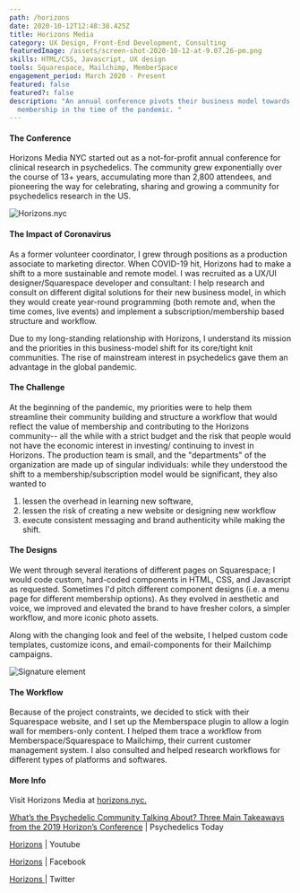 ```yaml
---
path: /horizons
date: 2020-10-12T12:48:38.425Z
title: Horizons Media
category: UX Design, Front-End Development, Consulting
featuredImage: /assets/screen-shot-2020-10-12-at-9.07.26-pm.png
skills: HTML/CSS, Javascript, UX design
tools: Squarespace, Mailchimp, MemberSpace
engagement_period: March 2020 - Present
featured: false
featured?: false
description: "An annual conference pivots their business model towards
  membership in the time of the pandemic. "
---
```

#### The Conference

Horizons Media NYC started out as a not-for-profit annual conference for clinical research in psychedelics. The community grew exponentially over the course of 13+ years, accumulating more than 2,800 attendees, and pioneering the way for celebrating, sharing and growing a community for psychedelics research in the US. 

![Horizons.nyc](/assets/screen-shot-2020-10-21-at-2.36.01-pm.png "Horizons.nyc")

#### The Impact of Coronavirus

As a former volunteer coordinator, I grew through positions as a production associate to marketing director. When COVID-19 hit, Horizons had to make a shift to a more sustainable and remote model. I was recruited as a UX/UI designer/Squarespace developer and consultant: I help research and consult on different digital solutions for their new business model, in which they would create year-round programming (both remote and, when the time comes, live events) and implement a subscription/membership based structure and workflow. 

Due to my long-standing relationship with Horizons, I understand its mission and the priorities in this business-model shift for its core/tight knit communities. The rise of mainstream interest in psychedelics gave them an advantage in the global pandemic. 

#### The Challenge

At the beginning of the pandemic, my priorities were to help them streamline their community building and structure a workflow that would reflect the value of membership and contributing to the Horizons community-- all the while with a strict budget and the risk that people would not have the economic interest in investing/ continuing to invest in Horizons.  The production team is small, and the "departments" of the organization are made up of singular individuals: while they understood the shift to a membership/subscription model would be significant, they also wanted to 

1. lessen the overhead in learning new software, 
2. lessen the risk of creating a new website or designing new workflow
3. execute consistent messaging and brand authenticity while making the shift. 

#### The Designs

We went through several iterations of different pages on Squarespace; I would code custom, hard-coded components in HTML, CSS, and Javascript as requested. Sometimes I'd pitch different component designs (i.e. a menu page for different membership options). As they evolved in aesthetic and voice, we improved and elevated the brand to have fresher colors, a simpler workflow, and more iconic photo assets. 

Along with the changing look and feel of the website, I helped custom code templates, customize icons, and email-components for their Mailchimp campaigns. 

![Signature element](/assets/screen-shot-2020-10-12-at-4.28.31-pm.png "Signature element")

#### The Workflow

Because of the project constraints, we decided to stick with their Squarespace website, and I set up the Memberspace plugin to allow a login wall for members-only content. I helped them trace a workflow from Memberspace/Squarespace to Mailchimp, their current customer management system. I also consulted and helped research workflows for different types of platforms and softwares. 

#### More Info

Visit Horizons Media at [horizons.nyc.](http://www.horizons.nyc)

[What’s the Psychedelic Community Talking About? Three Main Takeaways from the 2019 Horizon’s Conference](https://psychedelicstoday.com/2019/10/19/horizons-nyc/) | Psychedelics Today

[Horizons](https://www.youtube.com/c/HorizonsConference) | Youtube

[Horizons](https://www.facebook.com/HorizonsConference/) | Facebook

[Horizons ](https://twitter.com/HorizonsConf?)| Twitter